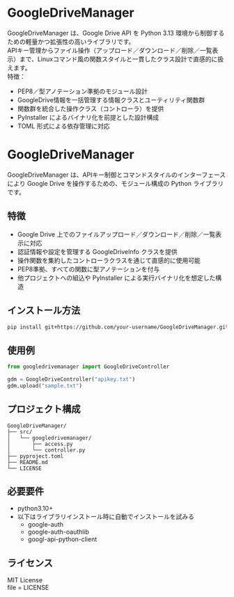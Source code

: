 # GoogleDriveManager
GoogleDriveManager は、Google Drive API を Python 3.13 環境から制御するための軽量かつ拡張性の高いライブラリです。   
APIキー管理からファイル操作（アップロード／ダウンロード／削除／一覧表示）まで、Linuxコマンド風の関数スタイルと一貫したクラス設計で直感的に扱えます。  
特徴：
- PEP8／型アノテーション準拠のモジュール設計
- GoogleDrive情報を一括管理する情報クラスとユーティリティ関数群
- 関数群を統合した操作クラス（コントローラ）を提供
- PyInstaller によるバイナリ化を前提とした設計構成
- TOML 形式による依存管理に対応


# GoogleDriveManager

GoogleDriveManager は、APIキー制御とコマンドスタイルのインターフェースにより Google Drive を操作するための、モジュール構成の Python ライブラリです。

## 特徴

- Google Drive 上でのファイルアップロード／ダウンロード／削除／一覧表示に対応
- 認証情報や設定を管理する GoogleDriveInfo クラスを提供
- 操作関数を集約したコントローラクラスを通じて直感的に使用可能
- PEP8準拠、すべての関数に型アノテーションを付与
- 他プロジェクトへの組込や PyInstaller による実行バイナリ化を想定した構造

## インストール方法
```bash
pip install git+https://github.com/your-username/GoogleDriveManager.git
```

## 使用例
```python
from googledrivemanager import GoogleDriveController

gdm = GoogleDriveController("apikey.txt")
gdm.upload("sample.txt")
```


## プロジェクト構成
```pgsql
GoogleDriveManager/
├── src/
│   └── googledrivemanager/
│       ├── access.py
│       └── controller.py
├── pyproject.toml
├── README.md
└── LICENSE
```

## 必要要件
- python3.10+
- 以下はライブラリインストール時に自動でインストールを試みる
  - google-auth
  - google-auth-oauthlib
  - googl-api-python-client

## ライセンス
MIT License  
file = LICENSE